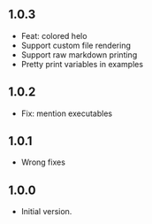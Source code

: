 ## 1.0.3

- Feat: colored helo
- Support custom file rendering
- Support raw markdown printing
- Pretty print variables in examples

## 1.0.2

- Fix: mention executables

## 1.0.1

- Wrong fixes

## 1.0.0

- Initial version.
